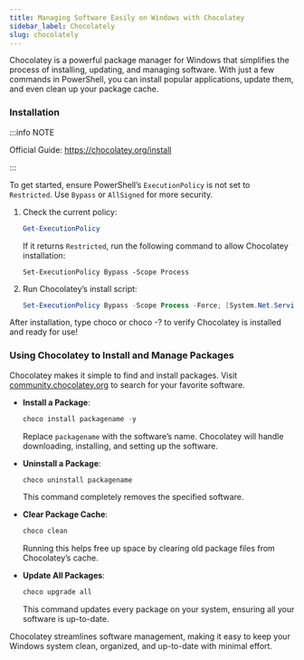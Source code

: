 ```yaml
---
title: Managing Software Easily on Windows with Chocolatey
sidebar_label: Chocolately
slug: chocolately
---
```


Chocolatey is a powerful package manager for Windows that simplifies the process of installing, updating, and managing software. With just a few commands in PowerShell, you can install popular applications, update them, and even clean up your package cache.

### Installation

:::info NOTE

Official Guide: https://chocolatey.org/install

:::

To get started, ensure PowerShell’s `ExecutionPolicy` is not set to `Restricted`. Use `Bypass` or `AllSigned` for more security.

1. Check the current policy:

    ```ps1
    Get-ExecutionPolicy
    ```

    If it returns `Restricted`, run the following command to allow Chocolatey installation:

    ```
    Set-ExecutionPolicy Bypass -Scope Process
    ```

2. Run Chocolatey’s install script:
    ```ps1
    Set-ExecutionPolicy Bypass -Scope Process -Force; [System.Net.ServicePointManager]::SecurityProtocol = [System.Net.ServicePointManager]::SecurityProtocol -bor 3072; iex ((New-Object System.Net.WebClient).DownloadString('https://community.chocolatey.org/install.ps1'))
    ```

After installation, type choco or choco -? to verify Chocolatey is installed and ready for use!

### Using Chocolatey to Install and Manage Packages

Chocolatey makes it simple to find and install packages. Visit [community.chocolatey.org](https://community.chocolatey.org/) to search for your favorite software.

- **Install a Package**:
   ```ps1
   choco install packagename -y
   ```
   Replace `packagename` with the software’s name. Chocolatey will handle downloading, installing, and setting up the software.

- **Uninstall a Package**:
   ```ps1
   choco uninstall packagename
   ```
   This command completely removes the specified software.

- **Clear Package Cache**:
   ```ps1
   choco clean
   ```
   Running this helps free up space by clearing old package files from Chocolatey’s cache.

- **Update All Packages**:
   ```ps1
   choco upgrade all
   ```
   This command updates every package on your system, ensuring all your software is up-to-date.

Chocolatey streamlines software management, making it easy to keep your Windows system clean, organized, and up-to-date with minimal effort.

